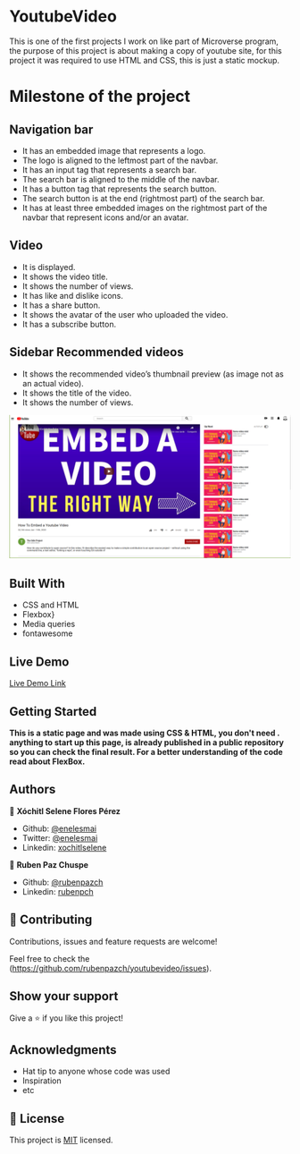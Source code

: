 # YoutubeVideo

This is one of the first projects I work on like part of Microverse program, the purpose of this project is about making a copy of youtube site, for this project it was required to use HTML and CSS, this is just a static mockup.

#  Milestone of the project 

## Navigation bar
 + It has an embedded image that represents a logo.
 + The logo is aligned to the leftmost part of the navbar.
 + It has an input tag that represents a search bar.
 + The search bar is aligned to the middle of the navbar.
 + It has a button tag that represents the search button.
 + The search button is at the end (rightmost part) of the search bar.
 + It has at least three embedded images on the rightmost part of the navbar that represent icons and/or an avatar.

## Video
 + It is displayed.
 + It shows the video title.
 + It shows the number of views.
 + It has like and dislike icons.
 + It has a share button.
 + It shows the avatar of the user who uploaded the video.
 + It has a subscribe button.

## Sidebar Recommended videos
 + It shows the recommended video’s thumbnail preview (as image not as an actual video).
 + It shows the title of the video.
 + It shows the number of views.

![screenshot](./img/print-you-tube-project.png)

## Built With

- CSS and HTML
- Flexbox}
- Media queries
- fontawesome

## Live Demo

[Live Demo Link](https://wizardly-raman-7eed13.netlify.com)


## Getting Started

**This is a static page and was made using  CSS & HTML, you don't need .**
**anything to start up this page, is already published in a public repository so you can check the final result. For a better understanding of the code read about FlexBox.**


## Authors

👤 **Xóchitl Selene Flores Pérez**

- Github: [@enelesmai](https://github.com/enelesmai)
- Twitter: [@enelesmai](https://twitter.com/enelesmai)
- Linkedin: [xochitlselene](https://linkedin.com/in/xochitlselene)

👤 **Ruben Paz Chuspe**

- Github: [@rubenpazch](https://github.com/rubenpazch)
- Linkedin: [rubenpch](https://www.linkedin.com/in/rubenpch/)

## 🤝 Contributing

Contributions, issues and feature requests are welcome!

Feel free to check the (https://github.com/rubenpazch/youtubevideo/issues).

## Show your support

Give a ⭐️ if you like this project!

## Acknowledgments

- Hat tip to anyone whose code was used
- Inspiration
- etc

## 📝 License

This project is [MIT](lic.url) licensed.
